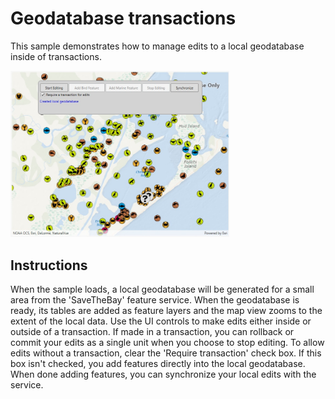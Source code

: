 # Geodatabase transactions

This sample demonstrates how to manage edits to a local geodatabase inside of transactions.

<img src="GeodatabaseTransactions.jpg" width="350"/>

## Instructions

When the sample loads, a local geodatabase will be generated for a small area from the 'SaveTheBay' feature service. When the geodatabase is ready, its tables are added as feature layers and the map view zooms to the extent of the local data. Use the UI controls to make edits either inside or outside of a transaction. If made in a transaction, you can rollback or commit your edits as a single unit when you choose to stop editing. To allow edits without a transaction, clear the 'Require transaction' check box. If this box isn't checked, you add features directly into the local geodatabase. When done adding features, you can synchronize your local edits with the service.
